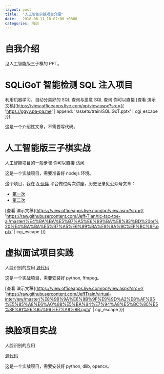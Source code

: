 ```yaml
---
layout: post
title:  "人工智能实践项目介绍"
date:   2018-08-11 18:07:06 +0800
categories: 培训
---
```


# 自我介绍 
见人工智能版三子棋的 PPT。

# SQLiGoT 智能检测 SQL 注入项目
利用机器学习，自动分类好的 SQL 查询与恶意 SQL 查询
你可以直接 [查看 演示文稿](https://view.officeapps.live.com/op/view.aspx?src={{ 'https://ggyy.pa-pa.me' | append: '/assets/train/SQLiGoT.pptx' | cgi_escape }})

这是一个介绍性文章，不需要写代码。

 
# 人工智能版三子棋实战
人工智能项目的一般步骤
你可以直接 [访问](https://jeff-tian.github.io/tic-tac-toe-ai/)

这是一个实战项目，需要准备好 nodejs 环境。

这个项目，我在 [A 伙伴](https://www.ahuoban.com) 平台做过两次讲座，历史记录见公众号文章：
- [第一次](https://mp.weixin.qq.com/s?__biz=MzI2ODYwMjg3NA==&mid=2247484265&idx=2&sn=39ab1acbc69630f2f1114dc9cbf58f9f&chksm=eaec5ffcdd9bd6ea60260dc7c4a329be452631565ab56467090f950d0acd798f232ee2f72848&mpshare=1&scene=24&srcid=0604b5SBfhi9Q6CPfLiB35ST#rd)
- [第二次](https://mp.weixin.qq.com/s?__biz=MzI2ODYwMjg3NA==&mid=2247484412&idx=1&sn=34704f6bbc70f6243141a8158a3ebd98&chksm=eaec5f69dd9bd67f7d65f658ea098ccb1d1744a5caf558ef9fe4d25846d2fae1a074145d299c&mpshare=1&scene=24&srcid=0604JkDYfIVy41GqKfDNZfTb#rd)

[查看 演示文稿](https://view.officeapps.live.com/op/view.aspx?src={{ 'https://raw.githubusercontent.com/Jeff-Tian/tic-tac-toe-ai/master/%E4%BA%BA%E5%B7%A5%E6%99%BA%E8%83%BD%20or%20%E4%BA%BA%E5%B7%A5%E6%99%BA%E9%9A%9C%EF%BC%9F.pptx' | cgi_escape }})

# 虚拟面试项目实践
人脸识别的应用
[源代码](https://github.com/JeffTrain/virtual-interview)

这是一个实战项目，需要安装好 python, ffmpeg。

[查看 演示文稿](https://view.officeapps.live.com/op/view.aspx?src={{ 'https://raw.githubusercontent.com/JeffTrain/virtual-interview/master/%E8%99%9A%E6%8B%9F%E9%9D%A2%E8%AF%95%E5%85%A8%E6%A0%88%E5%BA%94%E7%94%A8%E5%BC%80%E5%8F%91%E6%95%99%E7%A8%8B.pptx' | cgi_escape }})

# 换脸项目实战
人脸识别的应用

[源代码](https://github.com/JeffTrain/face-swap)

这是一个实战项目，需要安装好 python, dlib, opencv。